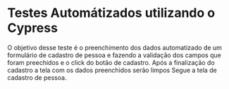 # Testes Automátizados utilizando o Cypress

O objetivo desse teste é o preenchimento dos dados automatizado de um formulário de cadastro de pessoa e fazendo a validação dos campos que foram preechidos e o click do botão de cadastro. Após a finalização do cadastro a tela com os dados preenchidos serão limpos
Segue a tela de cadastro de pessoa.
